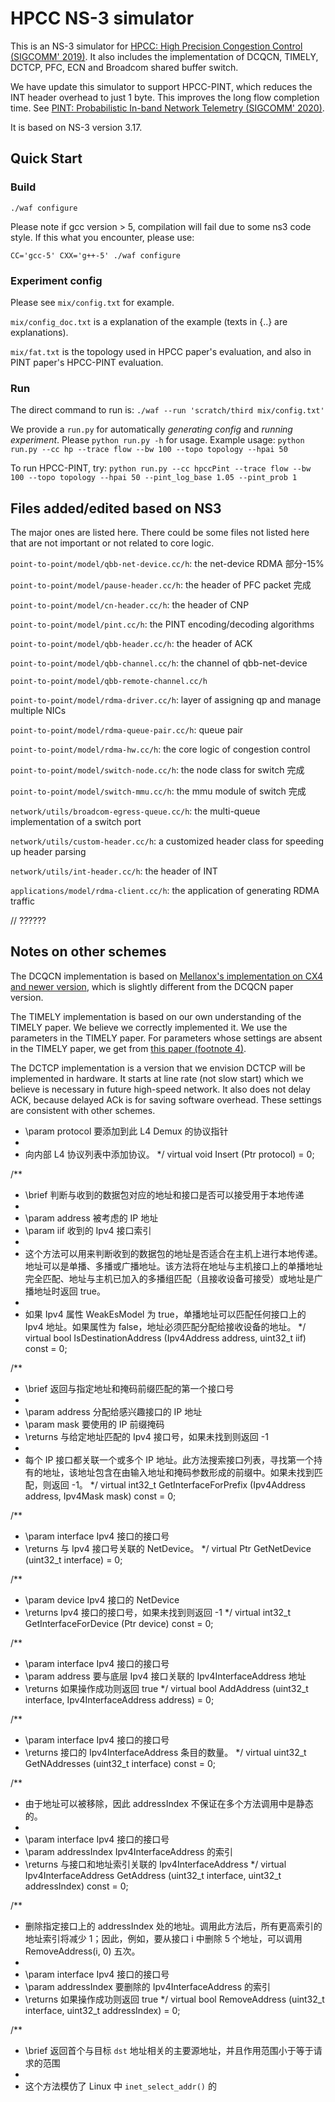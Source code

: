 # HPCC NS-3 simulator
This is an NS-3 simulator for [HPCC: High Precision Congestion Control (SIGCOMM' 2019)](https://rmiao.github.io/publications/hpcc-li.pdf). It also includes the implementation of DCQCN, TIMELY, DCTCP, PFC, ECN and Broadcom shared buffer switch.

We have update this simulator to support HPCC-PINT, which reduces the INT header overhead to just 1 byte. This improves the long flow completion time. See [PINT: Probabilistic In-band Network Telemetry (SIGCOMM' 2020)](https://liyuliang001.github.io/publications/pint.pdf).

It is based on NS-3 version 3.17.

## Quick Start

### Build
`./waf configure`

Please note if gcc version > 5, compilation will fail due to some ns3 code style.  If this what you encounter, please use:

`CC='gcc-5' CXX='g++-5' ./waf configure`

### Experiment config
Please see `mix/config.txt` for example. 

`mix/config_doc.txt` is a explanation of the example (texts in {..} are explanations).

`mix/fat.txt` is the topology used in HPCC paper's evaluation, and also in PINT paper's HPCC-PINT evaluation.

### Run
The direct command to run is:
`./waf --run 'scratch/third mix/config.txt'`

We provide a `run.py` for automatically *generating config* and *running experiment*. Please `python run.py -h` for usage.
Example usage:
`python run.py --cc hp --trace flow --bw 100 --topo topology --hpai 50`

To run HPCC-PINT, try:
`python run.py --cc hpccPint --trace flow --bw 100 --topo topology --hpai 50 --pint_log_base 1.05 --pint_prob 1`

## Files added/edited based on NS3
The major ones are listed here. There could be some files not listed here that are not important or not related to core logic.

`point-to-point/model/qbb-net-device.cc/h`: the net-device RDMA       部分-15%

`point-to-point/model/pause-header.cc/h`: the header of PFC packet    完成

`point-to-point/model/cn-header.cc/h`: the header of CNP            

`point-to-point/model/pint.cc/h`: the PINT encoding/decoding algorithms

`point-to-point/model/qbb-header.cc/h`: the header of ACK

`point-to-point/model/qbb-channel.cc/h`: the channel of qbb-net-device

`point-to-point/model/qbb-remote-channel.cc/h`

`point-to-point/model/rdma-driver.cc/h`: layer of assigning qp and manage multiple NICs

`point-to-point/model/rdma-queue-pair.cc/h`: queue pair

`point-to-point/model/rdma-hw.cc/h`: the core logic of congestion control

`point-to-point/model/switch-node.cc/h`: the node class for switch     完成  

`point-to-point/model/switch-mmu.cc/h`: the mmu module of switch       完成

`network/utils/broadcom-egress-queue.cc/h`: the multi-queue implementation of a switch port

`network/utils/custom-header.cc/h`: a customized header class for speeding up header parsing

`network/utils/int-header.cc/h`: the header of INT

`applications/model/rdma-client.cc/h`: the application of generating RDMA traffic   

//   ??????


## Notes on other schemes
The DCQCN implementation is based on [Mellanox's implementation on CX4 and newer version](https://community.mellanox.com/s/article/dcqcn-parameters), which is slightly different from the DCQCN paper version.

The TIMELY implementation is based on our own understanding of the TIMELY paper. We believe we correctly implemented it. We use the parameters in the TIMELY paper. For parameters whose settings are absent in the TIMELY paper, we get from [this paper (footnote 4)](https://www.microsoft.com/en-us/research/wp-content/uploads/2016/09/ecndelay-conext16.pdf).

The DCTCP implementation is a version that we envision DCTCP will be implemented in hardware. It starts at line rate (not slow start) which we believe is necessary in future high-speed network. It also does not delay ACK, because delayed ACk is for saving software overhead. These settings are consistent with other schemes.

  
   * \param protocol 要添加到此 L4 Demux 的协议指针
   *
   * 向内部 L4 协议列表中添加协议。
   */
  virtual void Insert (Ptr<IpL4Protocol> protocol) = 0;

  /**
   * \brief 判断与收到的数据包对应的地址和接口是否可以接受用于本地传递
   *
   * \param address 被考虑的 IP 地址
   * \param iif 收到的 Ipv4 接口索引
   *
   * 这个方法可以用来判断收到的数据包的地址是否适合在主机上进行本地传递。地址可以是单播、多播或广播地址。该方法将在地址与主机接口上的单播地址完全匹配、地址与主机已加入的多播组匹配（且接收设备可接受）或地址是广播地址时返回 true。
   *
   * 如果 Ipv4 属性 WeakEsModel 为 true，单播地址可以匹配任何接口上的 Ipv4 地址。如果属性为 false，地址必须匹配分配给接收设备的地址。
   */
  virtual bool IsDestinationAddress (Ipv4Address address, uint32_t iif) const = 0;

  /**
   * \brief 返回与指定地址和掩码前缀匹配的第一个接口号
   *
   * \param address 分配给感兴趣接口的 IP 地址
   * \param mask 要使用的 IP 前缀掩码
   * \returns 与给定地址匹配的 Ipv4 接口号，如果未找到则返回 -1
   *
   * 每个 IP 接口都关联一个或多个 IP 地址。此方法搜索接口列表，寻找第一个持有的地址，该地址包含在由输入地址和掩码参数形成的前缀中。如果未找到匹配，则返回 -1。
   */
  virtual int32_t GetInterfaceForPrefix (Ipv4Address address,
                                         Ipv4Mask mask) const = 0;

  /**
   * \param interface Ipv4 接口的接口号
   * \returns 与 Ipv4 接口号关联的 NetDevice。
   */
  virtual Ptr<NetDevice> GetNetDevice (uint32_t interface) = 0;

  /**
   * \param device Ipv4 接口的 NetDevice
   * \returns Ipv4 接口的接口号，如果未找到则返回 -1
   */
  virtual int32_t GetInterfaceForDevice (Ptr<const NetDevice> device) const = 0;

  /**
   * \param interface Ipv4 接口的接口号
   * \param address 要与底层 Ipv4 接口关联的 Ipv4InterfaceAddress 地址
   * \returns 如果操作成功则返回 true
   */
  virtual bool AddAddress (uint32_t interface, Ipv4InterfaceAddress address) = 0;

  /**
   * \param interface Ipv4 接口的接口号
   * \returns 接口的 Ipv4InterfaceAddress 条目的数量。
   */
  virtual uint32_t GetNAddresses (uint32_t interface) const = 0;

  /**
   * 由于地址可以被移除，因此 addressIndex 不保证在多个方法调用中是静态的。
   *
   * \param interface Ipv4 接口的接口号
   * \param addressIndex Ipv4InterfaceAddress 的索引
   * \returns 与接口和地址索引关联的 Ipv4InterfaceAddress
   */
  virtual Ipv4InterfaceAddress GetAddress (uint32_t interface, uint32_t addressIndex) const = 0;

  /**
   * 删除指定接口上的 addressIndex 处的地址。调用此方法后，所有更高索引的地址索引将减少 1；因此，例如，要从接口 i 中删除 5 个地址，可以调用 RemoveAddress(i, 0) 五次。
   *
   * \param interface Ipv4 接口的接口号
   * \param addressIndex 要删除的 Ipv4InterfaceAddress 的索引
   * \returns 如果操作成功则返回 true
   */
  virtual bool RemoveAddress (uint32_t interface, uint32_t addressIndex) = 0;

  /**
   * \brief 返回首个与目标 `dst` 地址相关的主要源地址，并且作用范围小于等于请求的范围
   *
   * 这个方法模仿了 Linux 中 `inet_select_addr()` 的
